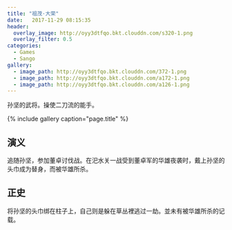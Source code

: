 ```yaml
---
title: "祖茂·大荣"
date:   2017-11-29 08:15:35
header:
  overlay_image: http://oyy3dtfqo.bkt.clouddn.com/s320-1.png
  overlay_filter: 0.5
categories:
  - Games
  - Sango
gallery:
  - image_path: http://oyy3dtfqo.bkt.clouddn.com/372-1.png
  - image_path: http://oyy3dtfqo.bkt.clouddn.com/a172-1.png
  - image_path: http://oyy3dtfqo.bkt.clouddn.com/a126-1.png
---
```


孙坚的武将。操使二刀流的能手。

{% include gallery caption="page.title" %}

## 演义

追随孙坚，参加董卓讨伐战。在汜水关一战受到董卓军的华雄夜袭时，戴上孙坚的头巾成为替身，而被华雄所杀。

## 正史

将孙坚的头巾绑在柱子上，自己则是躲在草丛裡逃过一劫。並未有被华雄所杀的记载。